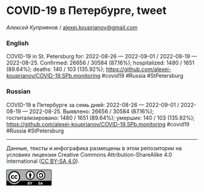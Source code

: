 COVID-19 в Петербурге, tweet
============================

*Алексей Куприянов* /
<a href="mailto:alexei.kouprianov@gmail.com" class="email">alexei.kouprianov@gmail.com</a>

### English

COVID-19 in St. Petersburg for: 2022-08-26 — 2022-09-01 / 2022-08-19 —
2022-08-25. Сonfirmed: 26656 / 30584 (87.16%); hospitalized: 1480 / 1651
(89.64%); deaths: 140 / 103 (135.92%);
<a href="https://github.com/alexei-kouprianov/COVID-19.SPb.monitoring" class="uri">https://github.com/alexei-kouprianov/COVID-19.SPb.monitoring</a>
\#covid19 \#Russia \#StPetersburg

### Russian

COVID-19 в Петербурге за семь дней: 2022-08-26 — 2022-09-01 / 2022-08-19
— 2022-08-25. Выявлено: 26656 / 30584 (87.16%); госпитализировано: 1480
/ 1651 (89.64%); умерших: 140 / 103 (135.92%);
<a href="https://github.com/alexei-kouprianov/COVID-19.SPb.monitoring" class="uri">https://github.com/alexei-kouprianov/COVID-19.SPb.monitoring</a>
\#covid19 \#Russia \#StPetersburg

------------------------------------------------------------------------

Данные, тексты и инфографика размещены в этом репозитории на условиях
лицензии Creative Commons Attribution-ShareAlike 4.0 International ([CC
BY-SA 4.0](https://creativecommons.org/licenses/by-sa/4.0/)).

![](../misc/CC-BY-SA-icon.png "CC-BY-SA")
